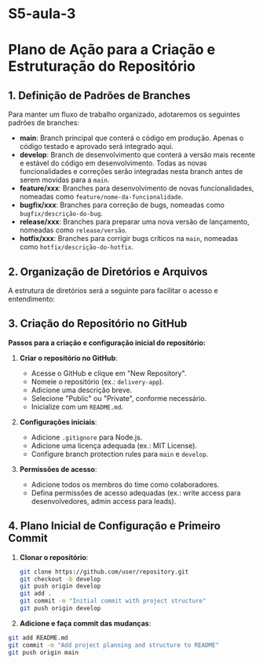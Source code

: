 # S5-aula-3
# Plano de Ação para a Criação e Estruturação do Repositório

## 1. Definição de Padrões de Branches

Para manter um fluxo de trabalho organizado, adotaremos os seguintes padrões de branches:

- **main**: Branch principal que conterá o código em produção. Apenas o código testado e aprovado será integrado aqui.
- **develop**: Branch de desenvolvimento que conterá a versão mais recente e estável do código em desenvolvimento. Todas as novas funcionalidades e correções serão integradas nesta branch antes de serem movidas para a `main`.
- **feature/xxx**: Branches para desenvolvimento de novas funcionalidades, nomeadas como `feature/nome-da-funcionalidade`.
- **bugfix/xxx**: Branches para correção de bugs, nomeadas como `bugfix/descrição-do-bug`.
- **release/xxx**: Branches para preparar uma nova versão de lançamento, nomeadas como `release/versão`.
- **hotfix/xxx**: Branches para corrigir bugs críticos na `main`, nomeadas como `hotfix/descrição-do-hotfix`.

## 2. Organização de Diretórios e Arquivos

A estrutura de diretórios será a seguinte para facilitar o acesso e entendimento:

## 3. Criação do Repositório no GitHub

**Passos para a criação e configuração inicial do repositório:**

1. **Criar o repositório no GitHub**:
   - Acesse o GitHub e clique em "New Repository".
   - Nomeie o repositório (ex.: `delivery-app`).
   - Adicione uma descrição breve.
   - Selecione "Public" ou "Private", conforme necessário.
   - Inicialize com um `README.md`.

2. **Configurações iniciais**:
   - Adicione `.gitignore` para Node.js.
   - Adicione uma licença adequada (ex.: MIT License).
   - Configure branch protection rules para `main` e `develop`.

3. **Permissões de acesso**:
   - Adicione todos os membros do time como colaboradores.
   - Defina permissões de acesso adequadas (ex.: write access para desenvolvedores, admin access para leads).

## 4. Plano Inicial de Configuração e Primeiro Commit

1. **Clonar o repositório**:
   ```bash
   git clone https://github.com/user/repository.git
   git checkout -b develop
   git push origin develop
   git add .
   git commit -m "Initial commit with project structure"
   git push origin develop

 4. **Adicione e faça commit das mudanças**:
   ```bash
   git add README.md
   git commit -m "Add project planning and structure to README"
   git push origin main
